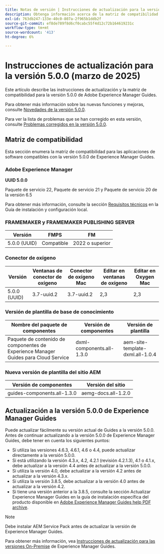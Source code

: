 ```yaml
---
title: Notas de versión | Instrucciones de actualización para la versión 5.0.0 de Adobe Experience Manager Guides
description: Obtenga información acerca de la matriz de compatibilidad y cómo actualizar a la versión 5.0.0 de Adobe Experience Manager Guides.
exl-id: 763db247-133e-40c0-807a-2f965b1ddb2f
source-git-commit: ef8de789f8d6cf0cabc55f4d12c72b164619231c
workflow-type: tm+mt
source-wordcount: '413'
ht-degree: 6%

---
```


# Instrucciones de actualización para la versión 5.0.0 (marzo de 2025)

Este artículo describe las instrucciones de actualización y la matriz de compatibilidad para la versión 5.0.0 de Adobe Experience Manager Guides.

Para obtener más información sobre las nuevas funciones y mejoras, consulte [Novedades de la versión 5.0.0](../release-info/whats-new-5-0-0.md).

Para ver la lista de problemas que se han corregido en esta versión, consulte [Problemas corregidos en la versión 5.0.0](../release-info/fixed-issues-5-0-0.md).

## Matriz de compatibilidad

Esta sección enumera la matriz de compatibilidad para las aplicaciones de software compatibles con la versión 5.0.0 de Experience Manager Guides.

### Adobe Experience Manager

**UUID 5.0.0**

Paquete de servicio 22, Paquete de servicio 21 y Paquete de servicio 20 de la versión 6.5

Para obtener más información, consulte la sección [Requisitos técnicos](../install-guide/download-install-technical-requirements.md) en la Guía de instalación y configuración local.

### FRAMEMAKER y FRAMEMAKER PUBLISHING SERVER

| Versión | FMPS | FM |
| --- | --- | --- |
| 5.0.0 (UUID) | Compatible | 2022 o superior |

### Conector de oxígeno

| Versión | Ventanas de conector de oxígeno | Conector de oxígeno Mac | Editar en ventanas de oxígeno | Editar en Oxygen Mac |
| --- | --- | --- |--- |--- |
| 5.0.0 (UUID) | 3.7-uuid.2 | 3.7-uuid.2 | 2,3 | 2,3 |

### Versión de plantilla de base de conocimiento

| Nombre del paquete de componentes | Versión de componentes | Versión de plantilla |
|---|---|---|
| Paquete de contenido de componentes de Experience Manager Guides para Cloud Service | dxml-components.all-1.3.0 | aem-site-template-dxml.all-1.0.4 |

### Nueva versión de plantilla del sitio AEM


| Versión de componentes | Versión del sitio |
|---|---|
| guides-components.all-1.3.0 | aemg-docs.all-1.2.0 |


## Actualización a la versión 5.0.0 de Experience Manager Guides

Puede actualizar fácilmente su versión actual de Guides a la versión 5.0.0. Antes de continuar actualizando a la versión 5.0.0 de Experience Manager Guides, debe tener en cuenta los siguientes puntos:

- Si utiliza las versiones 4.6.3, 4.6.1, 4.6 o 4.4, puede actualizar directamente a la versión 5.0.0.
- Si está utilizando la versión 4.3.x, 4.2, 4.2.1 (revisión 4.2.1.3), 4.1 o 4.1.x, debe actualizar a la versión 4.4 antes de actualizar a la versión 5.0.0.
- Si utiliza la versión 4.0, debe actualizar a la versión 4.2 antes de actualizar a la versión 4.3.x.
- Si utiliza la versión 3.8.5, debe actualizar a la versión 4.0 antes de actualizar a la versión 4.2.
- Si tiene una versión anterior a la 3.8.5, consulte la sección Actualizar Experience Manager Guides en la guía de instalación específica del producto disponible en [Adobe Experience Manager Guides help PDF archive](https://helpx.adobe.com/xml-documentation-for-experience-manager/archive.html).

>[!NOTE]
>
>Debe instalar AEM Service Pack antes de actualizar la versión de Experience Manager Guides.

Para obtener más información, vea [Instrucciones de actualización para las versiones On-Premise](../install-guide/upgrade-xml-documentation.md) de Experience Manager Guides.
